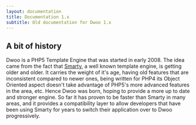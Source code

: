 ```yaml
---
layout: documentation
title: Documentation 1.x
subtitle: Old documentation for Dwoo 1.x
---
```


<h2 class="page-header">A bit of history</h2>
<p>Dwoo is a PHP5 Template Engine that was started in early 2008. The idea came from the fact that <a
		href="http://www.smarty.net/" target="_blank">Smarty</a>, a well known template engine, is getting older and
	older. It carries the weight of it's age, having old features that are inconsistent compared to newer ones, being
	written for PHP4 its Object Oriented aspect doesn't take advantage of PHP5's more advanced features in the area,
	etc. Hence Dwoo was born, hoping to provide a more up to date and stronger engine. So far it has proven to be faster
	than Smarty in many areas, and it provides a compatibility layer to allow developers that have been using Smarty for
	years to switch their application over to Dwoo progressively.
</p>